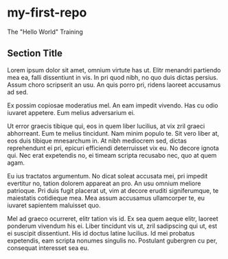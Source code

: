 # my-first-repo
The "Hello World" Training

## Section Title ##

Lorem ipsum dolor sit amet, omnium virtute has ut. Elitr menandri partiendo mea ea, falli dissentiunt in vis. In pri quod nibh, no quo duis dictas persius. Assum choro scripserit an usu. An quis porro pri, ridens laoreet accusamus ad sed.

Ex possim copiosae moderatius mel. An eam impedit vivendo. Has cu odio iuvaret appetere. Eum melius adversarium ei.

Ut error graecis tibique qui, eos in quem liber lucilius, at vix zril graeci abhorreant. Eum te melius tincidunt. Nam minim populo te. Sit vero liber at, eos duis tibique mnesarchum in. At nibh mediocrem sed, dictas reprehendunt ei pri, epicuri efficiendi deterruisset vix eu. No decore ignota qui. Nec erat expetendis no, ei timeam scripta recusabo nec, quo at quem agam.

Eu ius tractatos argumentum. No dicat soleat accusata mei, pri impedit evertitur no, tation dolorem appareat an pro. An usu omnium meliore patrioque. Pri duis fugit placerat ut, vim at decore eruditi signiferumque, te maiestatis cotidieque mea. Mea assum accusamus ullamcorper te, eu iuvaret sapientem maluisset quo.

Mel ad graeco ocurreret, elitr tation vis id. Ex sea quem aeque elitr, laoreet ponderum vivendum his ei. Liber tincidunt vis ut, zril sadipscing qui ut, est ei suscipit dissentiunt. His id doctus latine lucilius. Id mei probatus expetendis, eam scripta nonumes singulis no. Postulant gubergren cu per, consequat interesset sea eu.

